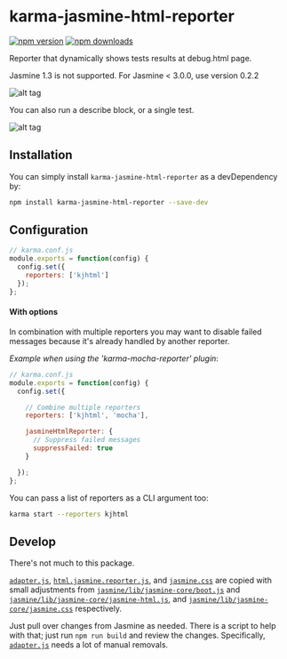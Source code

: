 # karma-jasmine-html-reporter

[![npm version](https://img.shields.io/npm/v/karma-jasmine-html-reporter.svg)](https://www.npmjs.com/package/karma-jasmine-html-reporter) [![npm downloads](https://img.shields.io/npm/dm/karma-jasmine-html-reporter.svg)](https://www.npmjs.com/package/karma-jasmine-html-reporter)

Reporter that dynamically shows tests results at debug.html page.

Jasmine 1.3 is not supported. For Jasmine < 3.0.0, use version 0.2.2

![alt tag](/screenshots/reporter_1.png)

You can also run a describe block, or a single test.

![alt tag](/screenshots/reporter_2.png)

## Installation

You can simply install `karma-jasmine-html-reporter` as a devDependency by:
```bash
npm install karma-jasmine-html-reporter --save-dev
```

## Configuration
```js
// karma.conf.js
module.exports = function(config) {
  config.set({
    reporters: ['kjhtml']
  });
};
```
#### With options
In combination with multiple reporters you may want to disable failed messages because it's already handled by another reporter.

*Example when using the 'karma-mocha-reporter' plugin*:
```js
// karma.conf.js
module.exports = function(config) {
  config.set({

    // Combine multiple reporters
    reporters: ['kjhtml', 'mocha'],

    jasmineHtmlReporter: {
      // Suppress failed messages
      suppressFailed: true
    }

  });
};
```

You can pass a list of reporters as a CLI argument too:
```bash
karma start --reporters kjhtml
```

## Develop

There's not much to this package.

[`adapter.js`](src/lib/adapter.js), [`html.jasmine.reporter.js`](src/lib/html.jasmine.reporter.js), and [`jasmine.css`](src/css/jasmine.css) are copied with small adjustments from [`jasmine/lib/jasmine-core/boot.js`](https://github.com/jasmine/jasmine/blob/master/lib/jasmine-core/boot.js) and [`jasmine/lib/jasmine-core/jasmine-html.js`](https://github.com/jasmine/jasmine/blob/master/lib/jasmine-core/jasmine-html.js), and [`jasmine/lib/jasmine-core/jasmine.css`](https://github.com/jasmine/jasmine/blob/master/lib/jasmine-core/jasmine.css) respectively.

Just pull over changes from Jasmine as needed. There is a script to help with that; just run `npm run build` and review the changes. Specifically, [`adapter.js`](src/lib/adapter.js) needs a lot of manual removals.
